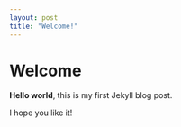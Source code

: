 ```yaml
---
layout: post
title: "Welcome!"
---
```


# Welcome

**Hello world**, this is my first Jekyll blog post.

I hope you like it!